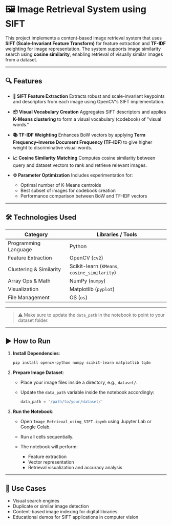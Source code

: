 # 🖼️ Image Retrieval System using SIFT

This project implements a content-based image retrieval system that uses **SIFT (Scale-Invariant Feature Transform)** for feature extraction and  **TF-IDF** weighting for image representation. The system supports image similarity search using **cosine similarity**, enabling retrieval of visually similar images from a dataset.

---

## 🔍 Features

* **🔑 SIFT Feature Extraction**
  Extracts robust and scale-invariant keypoints and descriptors from each image using OpenCV's SIFT implementation.

* **📦 Visual Vocabulary Creation**
  Aggregates SIFT descriptors and applies **K-Means clustering** to form a visual vocabulary (codebook) of "visual words."

* **📚 TF-IDF Weighting**
  Enhances BoW vectors by applying **Term Frequency–Inverse Document Frequency (TF-IDF)** to give higher weight to discriminative visual words.

* **📈 Cosine Similarity Matching**
  Computes cosine similarity between query and dataset vectors to rank and retrieve relevant images.

* **⚙️ Parameter Optimization**
  Includes experimentation for:

  * Optimal number of K-Means centroids
  * Best subset of images for codebook creation
  * Performance comparison between BoW and TF-IDF vectors

---

## 🛠️ Technologies Used

| Category                | Libraries / Tools                            |
| ----------------------- | -------------------------------------------- |
| Programming Language    | Python                                       |
| Feature Extraction      | OpenCV (`cv2`)                               |
| Clustering & Similarity | Scikit-learn (`KMeans`, `cosine_similarity`) |
| Array Ops & Math        | NumPy (`numpy`)                              |
| Visualization           | Matplotlib (`pyplot`)                        |
| File Management         | OS (`os`)                                    |

---

> ⚠️ Make sure to update the `data_path` in the notebook to point to your dataset folder.

---

## ▶️ How to Run

1. **Install Dependencies**:

   ```bash
   pip install opencv-python numpy scikit-learn matplotlib tqdm
   ```

2. **Prepare Image Dataset**:

   * Place your image files inside a directory, e.g., `dataset/`.
   * Update the `data_path` variable inside the notebook accordingly:

     ```python
     data_path = '/path/to/your/dataset/'
     ```

3. **Run the Notebook**:

   * Open `Image_Retrieval_using_SIFT.ipynb` using Jupyter Lab or Google Colab.
   * Run all cells sequentially.
   * The notebook will perform:

     * Feature extraction
     * Vector representation
     * Retrieval visualization and accuracy analysis

---

## 📌 Use Cases

* Visual search engines
* Duplicate or similar image detection
* Content-based image indexing for digital libraries
* Educational demos for  SIFT applications in computer vision

